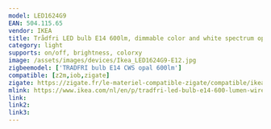 ```yaml
---
model: LED1624G9
EAN: 504.115.65
vendor: IKEA
title: Trådfri LED bulb E14 600lm, dimmable color and white spectrum opal
category: light
supports: on/off, brightness, colorxy
image: /assets/images/devices/Ikea_LED1624G9-E12.jpg
zigbeemodel: ['TRADFRI bulb E14 CWS opal 600lm']
compatible: [z2m,iob,zigate]
zigate: https://zigate.fr/le-materiel-compatible-zigate/compatible/ikeatradfrie14
mlink: https://www.ikea.com/nl/en/p/tradfri-led-bulb-e14-600-lumen-wireless-dimmable-colour-and-white-spectrum-opal-white-50411565/
link: 
link2: 
link3: 
---
```

